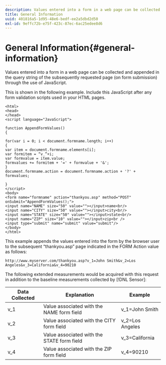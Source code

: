 ```yaml
---
description: Values entered into a form in a web page can be collected and appended in the query string of the subsequently requested page (on form submission) through the use of JavaScript.
title: General Information
uuid: 401816a5-1d95-48e6-bedf-ee2a5dbd2d50
exl-id: 9effc72b-e75f-423c-87ec-6ac25edee8d6
---
```

# General Information{#general-information}

Values entered into a form in a web page can be collected and appended in the query string of the subsequently requested page (on form submission) through the use of JavaScript.

This is shown in the following example. Include this JavaScript after any form validation scripts used in your HTML pages.

```
<html> 
<head> 
</head> 
<script language="JavaScript"> 
 
function AppendFormValues() 
{ 
 
for(var i = 0; i < document.formname.length; i++) 
{ 
var item = document.formname.elements[i]; 
var formitem = “v_”+i; 
var formvalue = item.value; 
formvalues += formitem + '=' + formvalue + '&'; 
} 
document.formname.action = document.formname.action + '?' + formvalues; 
 
} 
</script> 
<body> 
<form name="formname" action="thankyou.asp" method="POST" onSubmit="AppendFormValues();"> 
<input name="NAME" size="50" value=""></input>name<br/> 
<input name="CITY" size="50" value=""></input>city<br/> 
<input name="STATE" size="50" value=""></input>state<br/> 
<input name="ZIP" size="10" value=""></input>zip<br /> 
<input type="submit" name="submit" value="submit"/> 
</body> 
</html> 

```

This example appends the values entered into the form by the browser user to the subsequent “thankyou.asp” page indicated in the FORM Action value as follows:

```
http://www.myserver.com/thankyou.asp?v_1=John Smith&v_2=Los Angeles&v_3=California&v_4=90210
```

The following extended measurements would be acquired with this request in addition to the baseline measurements collected by [!DNL Sensor]:

|  Data Collected  | Explanation  | Example  |
|---|---|---|
|  v_1  | Value associated with the NAME form field  | v_1=John Smith  |
|  v_2  | Value associated with the CITY form field  | v_2=Los Angeles  |
|  v_3  | Value associated with the STATE form field  | v_3=California  |
|  v_4  | Value associated with the ZIP form field  | v_4=90210  |
